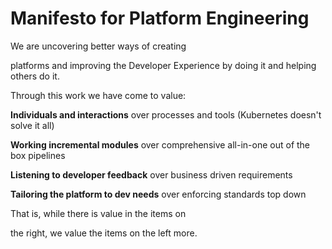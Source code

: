 # Manifesto for Platform Engineering

We are uncovering better ways of creating 

platforms and improving the Developer Experience by doing it and helping others do it.

Through this work we have come to value:

**Individuals and interactions** over processes and tools (Kubernetes doesn't solve it all)

**Working incremental modules** over comprehensive all-in-one out of the box pipelines

**Listening to developer feedback** over business driven requirements

**Tailoring the platform to dev needs** over enforcing standards top down

That is, while there is value in the items on

the right, we value the items on the left more.
